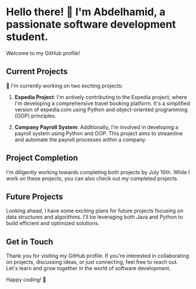 # Hello there! 👋 I'm Abdelhamid, a passionate software development student.

Welcome to my GitHub profile!

## Current Projects

🔭 I'm currently working on two exciting projects:

1. **Expedia Project**: I'm actively contributing to the Expedia project, where I'm developing a comprehensive travel booking platform. It's a simplified version of expedia.com using Python and object-oriented programming (OOP) principles.

2. **Company Payroll System**: Additionally, I'm involved in developing a payroll system using Python and OOP. This project aims to streamline and automate the payroll processes within a company.

## Project Completion

I'm diligently working towards completing both projects by July 10th. While I work on these projects, you can also check out my completed projects.

## Future Projects

Looking ahead, I have some exciting plans for future projects focusing on data structures and algorithms. I'll be leveraging both Java and Python to build efficient and optimized solutions.

## Get in Touch

Thank you for visiting my GitHub profile. If you're interested in collaborating on projects, discussing ideas, or just connecting, feel free to reach out. Let's learn and grow together in the world of software development.

Happy coding! 🚀

<!-- Add effects for GitHub README like headings and more to give it a better design and visuals -->
